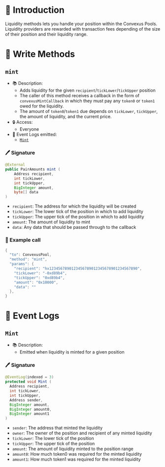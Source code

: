 # 📖 Introduction

Liquidity methods lets you handle your position within the Convexus Pools. Liquidity providers are rewarded with transaction fees depending of the size of their position and their liquidity range.

# 📜 Write Methods

## `mint`

- 📚 Description: 
  - Adds liquidity for the given `recipient`/`tickLower`/`tickUpper` position
  - The caller of this method receives a callback in the form of `convexusMintCallback` in which they must pay any `token0` or `token1` owed for the liquidity. 
  - The amount of `token0`/`token1` due depends on `tickLower`, `tickUpper`, the amount of liquidity, and the current price.
- 🔒 Access: 
  - Everyone
- 🔎 Event Logs emitted:
  -  [`Mint`](#mint)

### 🖊️ Signature

```java
@External
public PairAmounts mint (
    Address recipient,
    int tickLower,
    int tickUpper,
    BigInteger amount,
    byte[] data
)
```

- `recipient`: The address for which the liquidity will be created
- `tickLower`: The lower tick of the position in which to add liquidity
- `tickUpper`: The upper tick of the position in which to add liquidity
- `amount`: The amount of liquidity to mint
- `data`: Any data that should be passed through to the callback

### 🧪 Example call

```java
{
  "to": ConvexusPool,
  "method": "mint",
  "params": {
    "recipient": "hx1234567890123456789012345678901234567890",
    "tickLower": "-0xd89b4",
    "tickUpper": "0xd89b4",
    "amount": "0x10000",
    "data": ""
  },
}
```

# 🔎 Event Logs

## `Mint`

- 📚 Description: 
  - Emitted when liquidity is minted for a given position

### 🖊️ Signature

```java
@EventLog(indexed = 3)
protected void Mint (
  Address recipient, 
  int tickLower, 
  int tickUpper, 
  Address sender, 
  BigInteger amount,
  BigInteger amount0, 
  BigInteger amount1
)
```

- `sender`: The address that minted the liquidity
- `owner`: The owner of the position and recipient of any minted liquidity
- `tickLower`: The lower tick of the position
- `tickUpper`: The upper tick of the position
- `amount`: The amount of liquidity minted to the position range
- `amount0`: How much token0 was required for the minted liquidity
- `amount1`: How much token1 was required for the minted liquidity
